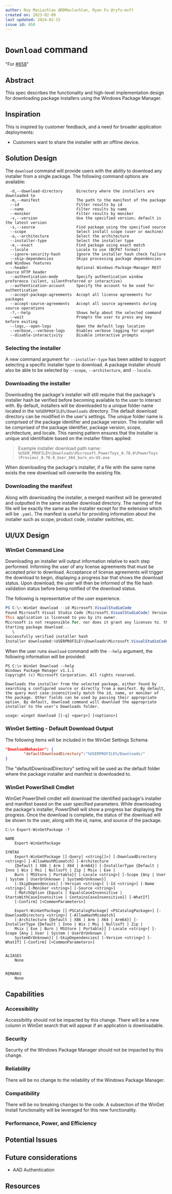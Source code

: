 ```yaml
---
author: Roy MacLachlan @RDMaclachlan, Ryan Fu @ryfu-msft
created on: 2023-02-09
last updated: 2024-02-15
issue id: 658
---
```


# `Download` command

"For [#658](https://github.com/microsoft/winget-cli/issues/658)"

## Abstract

This spec describes the functionality and high-level implementation design for downloading package installers using the Windows Package Manager.

## Inspiration

This is inspired by customer feedback, and a need for broader application deployments:
* Customers want to share the installer with an offline device.

## Solution Design

The `download` command will provide users with the ability to download any installer from a single package. The following command options are available:

```
  -d,--download-directory      Directory where the installers are downloaded to
  -m,--manifest                The path to the manifest of the package
  --id                         Filter results by id
  --name                       Filter results by name
  --moniker                    Filter results by moniker
  -v,--version                 Use the specified version; default is the latest version
  -s,--source                  Find package using the specified source
  --scope                      Select install scope (user or machine)
  -a,--architecture            Select the architecture
  --installer-type             Select the installer type
  -e,--exact                   Find package using exact match
  --locale                     Locale to use (BCP47 format)
  --ignore-security-hash       Ignore the installer hash check failure
  --skip-dependencies          Skips processing package dependencies and Windows features
  --header                     Optional Windows-Package-Manager REST source HTTP header
  --authentication-mode        Specify authentication window preference (silent, silentPreferred or interactive)
  --authentication-account     Specify the account to be used for authentication
  --accept-package-agreements  Accept all license agreements for packages
  --accept-source-agreements   Accept all source agreements during source operations
  -?,--help                    Shows help about the selected command
  --wait                       Prompts the user to press any key before exiting
  --logs,--open-logs           Open the default logs location
  --verbose,--verbose-logs     Enables verbose logging for winget
  --disable-interactivity      Disable interactive prompts
  ```

### Selecting the installer
A new command argument for `--installer-type` has been added to support selecting a specific installer type to download. A package installer should also be able to be selected by `--scope`, `--architecture`, and `--locale`.

### Downloading the installer
Downloading the package's installer will still require that the package's installer hash be verified before becoming available to the user to interact with. By default, installers will be downloaded to a unique folder name located in the `%USERPROFILE%/Downloads` directory. The default download directory can be modified in the user's settings. The unique folder name is comprised of the package identifier and package version. The installer will be comprised of the package identifier, package version, scope, architecture, and locale. This naming pattern ensures that the installer is unique and identifiable based on the installer filters applied:

> Example installer download path name: `%USER_PROFILE%\Downloads\Microsoft.PowerToys_0.78.0\PowerToys (Preview)_0.78.0_User_X64_burn_en-US.exe`

When downloading the package's installer, if a file with the same name exists the new download will overwrite the existing file.

### Downloading the manifest
Along with downloading the installer, a merged manifest will be generated and outputted in the same installer download directory. The naming of the file will be exactly the same as the installer except for the extension which will be `.yaml`. The manifest is useful for providing information about the installer such as scope, product code, installer switches, etc.

## UI/UX Design

### WinGet Command Line
Downloading an installer will output information relative to each step performed. Informing the user of any license agreements that must be accepted prior to download. Acceptance of license agreements will trigger the download to begin, displaying a progress bar that shows the download status. Upon download, the user will then be informed of the file hash validation status before being notified of the download status.

The following is representative of the user experience.

```PowerShell
PS C:\> WinGet download --id Microsoft.VisualStudioCode
Found Microsoft Visual Studio Code [Microsoft.VisualStudioCode] Version 1.73.1
This application is licensed to you by its owner.
Microsoft is not responsible for, nor does it grant any licenses to, third-party packages.
Starting package download...
   \
Successfully verified installer hash
Installer downloaded:%USERPROFILE%\Downloads\Microsoft.VisualStudioCode_1.86.1\Microsoft Visual Studio Code_1.86.1_User_X64_inno_en-US.exe
```

When the user runs `download` command with the `--help` argument, the following information will be provided:

```
PS C:\> WinGet Download --help
Windows Package Manager v1.1.1
Copyright (c) Microsoft Corporation. All rights reserved.

Downloads the installer from the selected package, either found by searching a configured source or directly from a manifest. By default, the query must case-insensitively match the id, name, or moniker of the package. Other fields can be used by passing their appropriate option. By default, download command will download the appropriate installer to the user's Downloads folder.

usage: winget download [[-q] <query>] [<options>]
```

### WinGet Setting - Default Download Output

The following items will be included in the WinGet Settings Schema

```json
"DownloadBehavior": {
        "defaultDownloadDirectory":"%USERPROFILE%/Downloads/"
}
```

The "defaultDownloadDirectory" setting will be used as the default folder where the package installer and manifest is downloaded to.

### WinGet PowerShell Cmdlet
WinGet PowerShell cmdlet will download the identified package's installer and manifest based on the user specified parameters. While downloading the package's installer, PowerShell will show a progress bar displaying the progress. Once the download is complete, the status of the download will be shown to the user, along with the id, name, and source of the package.

```
C:\> Export-WinGetPackage -?

NAME
    Export-WinGetPackage

SYNTAX
    Export-WinGetPackage [[-Query] <string[]>] [-DownloadDirectory <string>] [-AllowHashMismatch] [-Architecture
    {Default | X86 | Arm | X64 | Arm64}] [-InstallerType {Default | Inno | Wix | Msi | Nullsoft | Zip | Msix | Exe |
    Burn | MSStore | Portable}] [-Locale <string>] [-Scope {Any | User | System | UserOrUnknown | SystemOrUnknown}]
    [-SkipDependencies] [-Version <string>] [-Id <string>] [-Name <string>] [-Moniker <string>] [-Source <string>]
    [-MatchOption {Equals | EqualsCaseInsensitive | StartsWithCaseInsensitive | ContainsCaseInsensitive}] [-WhatIf]
    [-Confirm] [<CommonParameters>]

    Export-WinGetPackage [[-PSCatalogPackage] <PSCatalogPackage>] [-DownloadDirectory <string>] [-AllowHashMismatch]
    [-Architecture {Default | X86 | Arm | X64 | Arm64}] [-InstallerType {Default | Inno | Wix | Msi | Nullsoft | Zip |
    Msix | Exe | Burn | MSStore | Portable}] [-Locale <string>] [-Scope {Any | User | System | UserOrUnknown |
    SystemOrUnknown}] [-SkipDependencies] [-Version <string>] [-WhatIf] [-Confirm] [<CommonParameters>]


ALIASES
    None


REMARKS
    None
```

## Capabilities

### Accessibility

Accessibility should not be impacted by this change. There will be a new column in WinGet search that will appear if an application is downloadable.

### Security

Security of the Windows Package Manager should not be impacted by this change.

### Reliability

There will be no change to the reliability of the Windows Package Manager.

### Compatibility

There will be no breaking changes to the code. A subsection of the WinGet Install functionality will be leveraged for this new functionality.

### Performance, Power, and Efficiency

## Potential Issues

## Future considerations

* AAD Authentication

## Resources
